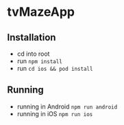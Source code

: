 # tvMazeApp

## Installation

- cd into root
- run `npm install`
- run `cd ios && pod install`

## Running

- running in Android `npm run android`
- running in iOS `npm run ios`
